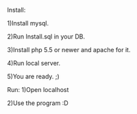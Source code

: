 Install:

  1)Install mysql.
  
  2)Run Install.sql in your DB.
  
  3)Install php 5.5 or newer and apache for it.
  
  4)Run local server.
  
  5)You are ready. ;)

Run:
  1)Open localhost
  
  2)Use the program :D

